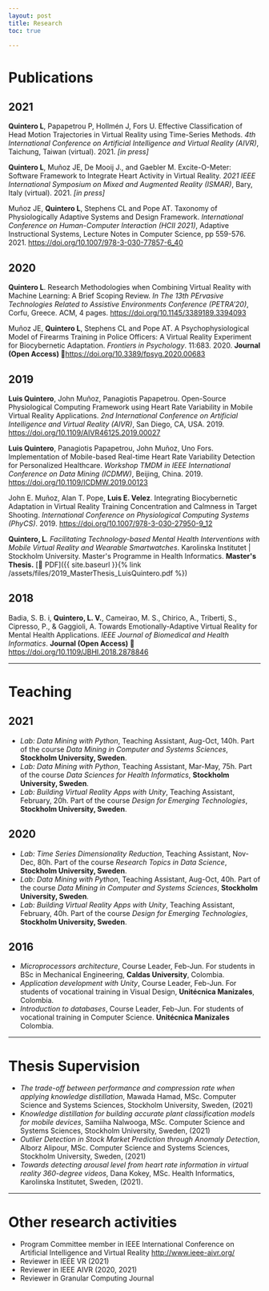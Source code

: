 ```yaml
---
layout: post
title: Research
toc: true

---
```


# Publications

## 2021

**Quintero L**, Papapetrou P,  Hollmén J, Fors U. Effective Classification of Head Motion Trajectories in Virtual Reality using Time-Series Methods. *4th International Conference on Artificial Intelligence and Virtual Reality (AIVR)*, Taichung, Taiwan (virtual). 2021. *\[in press\]*

**Quintero L**, Muñoz JE, De Mooij J., and Gaebler M. Excite-O-Meter: Software Framework to Integrate Heart Activity in Virtual Reality. *2021 IEEE International Symposium on Mixed and Augmented Reality (ISMAR)*, Bary, Italy (virtual). 2021. *\[in press\]*

Muñoz JE, **Quintero L**, Stephens CL and Pope AT. Taxonomy of Physiologically Adaptive Systems and Design Framework. *International Conference on Human-Computer Interaction (HCII 2021)*, Adaptive Instructional Systems, Lecture Notes in Computer Science, pp 559-576. 2021. <https://doi.org/10.1007/978-3-030-77857-6_40>

## 2020

**Quintero L**. Research Methodologies when Combining Virtual Reality with Machine Learning: A Brief Scoping Review. *In The 13th PErvasive Technologies Related to Assistive Environments Conference (PETRA’20)*, Corfu, Greece. ACM, 4 pages. <https://doi.org/10.1145/3389189.3394093>

Muñoz JE, **Quintero L**, Stephens CL and Pope AT. A Psychophysiological Model of Firearms Training in Police Officers: A Virtual Reality Experiment for Biocybernetic Adaptation. *Frontiers in Psychology*. 11:683. 2020. **Journal (Open Access) 📖**<https://doi.org/10.3389/fpsyg.2020.00683>

## 2019

**Luis Quintero**, John Muñoz, Panagiotis Papapetrou. Open-Source Physiological Computing Framework using Heart Rate Variability in Mobile Virtual Reality Applications. *2nd International Conference on Artificial Intelligence and Virtual Reality (AIVR)*, San Diego, CA, USA. 2019. <https://doi.org/10.1109/AIVR46125.2019.00027>

**Luis Quintero**, Panagiotis Papapetrou, John Muñoz, Uno Fors. Implementation of Mobile-based Real-time Heart Rate Variability Detection for Personalized Healthcare. *Workshop TMDM in IEEE International Conference on Data Mining (ICDMW)*, Beijing, China. 2019. <https://doi.org/10.1109/ICDMW.2019.00123>

John E. Muñoz, Alan T. Pope, **Luis E. Velez**. Integrating Biocybernetic Adaptation in Virtual Reality Training Concentration and Calmness in Target Shooting. *International Conference on Physiological Computing Systems (PhyCS)*. 2019. <https://doi.org/10.1007/978-3-030-27950-9_12>

**Quintero, L**. *Facilitating Technology-based Mental Health Interventions with Mobile Virtual Reality and Wearable Smartwatches*. Karolinska Institutet \| Stockholm University. Master's Programme in Health Informatics. **Master's Thesis.** [📕 PDF]({{ site.baseurl }}{% link /assets/files/2019_MasterThesis_LuisQuintero.pdf %})

## 2018

Badia, S. B. i, **Quintero, L. V.**, Cameirao, M. S., Chirico, A., Triberti, S., Cipresso, P., & Gaggioli, A. Towards Emotionally-Adaptive Virtual Reality for Mental Health Applications. *IEEE Journal of Biomedical and Health Informatics*. **Journal (Open Access) 📖**<https://doi.org/10.1109/JBHI.2018.2878846>

---

# Teaching

## 2021

- *Lab: Data Mining with Python*, Teaching Assistant, Aug-Oct, 140h. Part of the course *Data Mining in Computer and Systems Sciences*, **Stockholm University, Sweden**.
- *Lab: Data Mining with Python*, Teaching Assistant, Mar-May, 75h. Part of the course *Data Sciences for Health Informatics*, **Stockholm University, Sweden**.
- *Lab: Building Virtual Reality Apps with Unity*, Teaching Assistant, February, 20h. Part of the course *Design for Emerging Technologies*, **Stockholm University, Sweden**.

## 2020

- *Lab: Time Series Dimensionality Reduction*, Teaching Assistant, Nov-Dec, 80h. Part of the course *Research Topics in Data Science*, **Stockholm University, Sweden**.
- *Lab: Data Mining with Python*, Teaching Assistant, Aug-Oct, 40h. Part of the course *Data Mining in Computer and Systems Sciences*, **Stockholm University, Sweden**.
- *Lab: Building Virtual Reality Apps with Unity*, Teaching Assistant, February, 40h. Part of the course *Design for Emerging Technologies*, **Stockholm University, Sweden**.

## 2016

- *Microprocessors architecture*, Course Leader, Feb-Jun. For students in BSc in Mechanical Engineering, **Caldas University**, Colombia.
- *Application development with Unity*, Course Leader, Feb-Jun. For students of vocational training in Visual Design, **Unitécnica Manizales**, Colombia.
- *Introduction to databases*, Course Leader, Feb-Jun. For students of vocational training in Computer Science. **Unitécnica Manizales** Colombia.


--- 

# Thesis Supervision

- *The trade-off between performance and compression rate when applying knowledge distillation*, Mawada Hamad, MSc. Computer Science and Systems Sciences, Stockholm University, Sweden, (2021)
- *Knowledge distillation for building accurate plant classification models for mobile devices*, Samiiha Nalwooga, MSc. Computer Science and Systems Sciences, Stockholm University, Sweden, (2021)
- *Outlier Detection in Stock Market Prediction through Anomaly Detection*, Alborz Alipour, MSc. Computer Science and Systems Sciences, Stockholm University, Sweden, (2021)
- *Towards detecting arousal level from heart rate information in virtual reality 360-degree videos*, Dana Kokey, MSc. Health Informatics, Karolinska Institutet, Sweden, (2021).

<!-- 
## 2021

- *Thesis title*, MSc., Student, Year, Stockhom University, Sweden. -->

---

# Other research activities

- Program Committee member in IEEE International Conference on Artificial Intelligence and Virtual Reality <http://www.ieee-aivr.org/>
- Reviewer in IEEE VR (2021)
- Reviewer in IEEE AIVR (2020, 2021)
- Reviewer in Granular Computing Journal

